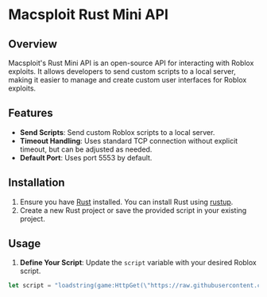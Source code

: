 # Macsploit Rust Mini API

## Overview

Macsploit's Rust Mini API is an open-source API for interacting with Roblox exploits. It allows developers to send custom scripts to a local server, making it easier to manage and create custom user interfaces for Roblox exploits.

## Features

- **Send Scripts**: Send custom Roblox scripts to a local server.
- **Timeout Handling**: Uses standard TCP connection without explicit timeout, but can be adjusted as needed.
- **Default Port**: Uses port 5553 by default.

## Installation

1. Ensure you have [Rust](https://www.rust-lang.org/) installed. You can install Rust using [rustup](https://rustup.rs/).
2. Create a new Rust project or save the provided script in your existing project.

## Usage

1. **Define Your Script**: Update the `script` variable with your desired Roblox script.

```rust
let script = "loadstring(game:HttpGet(\"https://raw.githubusercontent.com/EdgeIY/infiniteyield/master/source\"))()";
```
